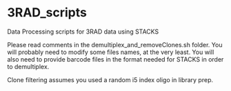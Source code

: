 # 3RAD_scripts
Data Processing scripts for 3RAD data using STACKS

Please read comments in the demultiplex_and_removeClones.sh folder. You will probably need to modify some files names, at the very least. You will also need to provide barcode files in the format needed for STACKS in order to demultiplex.

Clone filtering assumes you used a random i5 index oligo in library prep. 
